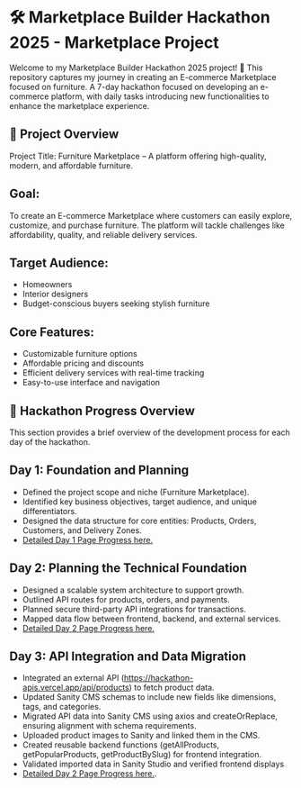   # 🛠️ Marketplace Builder Hackathon 2025 - Marketplace Project
Welcome to my Marketplace Builder Hackathon 2025 project! 🎉 This repository captures my journey in creating an E-commerce Marketplace focused on furniture. A 7-day hackathon focused on developing an e-commerce platform, with daily tasks introducing new functionalities to enhance the marketplace experience.

## 🚀 Project Overview
Project Title:
Furniture Marketplace – A platform offering high-quality, modern, and affordable furniture.

 ## Goal:
To create an E-commerce Marketplace where customers can easily explore, customize, and purchase furniture. The platform will tackle challenges like affordability, quality, and reliable delivery services.

 ## Target Audience:
 - Homeowners
 - Interior designers
 - Budget-conscious buyers seeking stylish furniture

 ## Core Features:
 - Customizable furniture options
 - Affordable pricing and discounts
 - Efficient delivery services with real-time tracking
 - Easy-to-use interface and navigation

 ## 📅 Hackathon Progress Overview
This section provides a brief overview of the development process for each day of the hackathon.

## Day 1: Foundation and Planning
 - Defined the project scope and niche (Furniture Marketplace).
 - Identified key business objectives, target audience, and unique differentiators.
 - Designed the data structure for core entities: Products, Orders, Customers, and Delivery Zones.
 - [Detailed Day 1 Page Progress here.](./Day1/Readme.md)

## Day 2: Planning the Technical Foundation
- Designed a scalable system architecture to support growth.
- Outlined API routes for products, orders, and payments.
- Planned secure third-party API integrations for transactions.
- Mapped data flow between frontend, backend, and external services.
- [Detailed Day 2 Page Progress here.](./Day2/Readme.md)

 ## Day 3: API Integration and Data Migration
- Integrated an external API (https://hackathon-apis.vercel.app/api/products) to fetch product data.
- Updated Sanity CMS schemas to include new fields like dimensions, tags, and categories.
- Migrated API data into Sanity CMS using axios and createOrReplace, ensuring alignment with schema requirements.
- Uploaded product images to Sanity and linked them in the CMS.
- Created reusable backend functions (getAllProducts, getPopularProducts, getProductBySlug) for frontend integration.
- Validated imported data in Sanity Studio and verified frontend displays
- [Detailed Day 2 Page Progress here.](./Day3/Readme.md).
   
